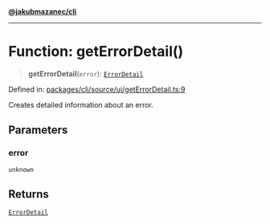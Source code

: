 [**@jakubmazanec/cli**](../README.md)

---

# Function: getErrorDetail()

> **getErrorDetail**(`error`): [`ErrorDetail`](../type-aliases/ErrorDetail.md)

Defined in:
[packages/cli/source/ui/getErrorDetail.ts:9](https://github.com/jakubmazanec/tools/blob/026d472564678641afd0039e9c07d936f221ca46/packages/cli/source/ui/getErrorDetail.ts#L9)

Creates detailed information about an error.

## Parameters

### error

`unknown`

## Returns

[`ErrorDetail`](../type-aliases/ErrorDetail.md)
